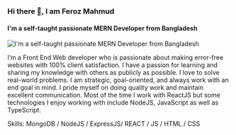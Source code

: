 ### Hi there 👋, I am Feroz Mahmud
#### I'm a self-taught passionate MERN Developer from Bangladesh
![I'm a self-taught passionate MERN Developer from Bangladesh](https://ibb.co/jT5fKx6)

I’m a Front End Web developer who is passionate about making error-free websites with 100% client satisfaction. I have a passion for learning and sharing my knowledge with others as publicly as possible. I love to solve real-world problems. I am strategic, goal-oriented, and always work with an end goal in mind. I pride myself on doing quality work and maintain excellent communication. Most of the time I work with ReactJS but some technologies I enjoy working with include NodeJS, JavaScript as well as TypeScript.

Skills: MongoDB / NodeJS / ExpressJS/ REACT / JS / HTML / CSS
